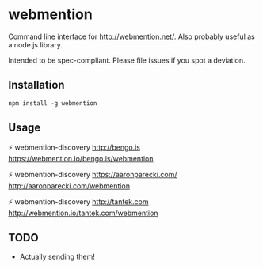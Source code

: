 # webmention

Command line interface for http://webmention.net/. Also probably useful as a node.js library.

Intended to be spec-compliant. Please file issues if you spot a deviation.

## Installation

`npm install -g webmention`

## Usage

⚡ webmention-discovery http://bengo.is
https://webmention.io/bengo.is/webmention

⚡ webmention-discovery https://aaronparecki.com/
http://aaronparecki.com/webmention

⚡ webmention-discovery http://tantek.com
http://webmention.io/tantek.com/webmention

## TODO

* Actually sending them!

